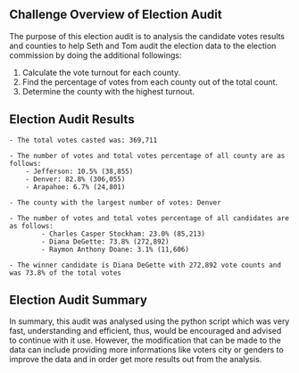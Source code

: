 ## Challenge Overview of Election Audit
The purpose of this election audit is to analysis the candidate votes results and counties to help Seth and Tom audit the election data to  the election commission by doing the additional followings:

1. Calculate the vote turnout for each county.
2. Find the percentage of votes from each county out of the total count.
3. Determine the county with the highest turnout.

## Election Audit Results
    - The total votes casted was: 369,711

    - The number of votes and total votes percentage of all county are as follows:
        - Jefferson: 10.5% (38,855)
        - Denver: 82.8% (306,055)
        - Arapahoe: 6.7% (24,801)

    - The county with the largest number of votes: Denver

    - The number of votes and total votes percentage of all candidates are as follows: 
            - Charles Casper Stockham: 23.0% (85,213)
            - Diana DeGette: 73.8% (272,892)
            - Raymon Anthony Doane: 3.1% (11,606)
            
    - The winner candidate is Diana DeGette with 272,892 vote counts and was 73.8% of the total votes 

## Election Audit Summary
In summary, this audit was analysed using the python script which was very fast, understanding and efficient, thus, would be encouraged and advised to continue with it use. However, the modification that can be made to the data can include providing more informations like voters city or genders to improve the data and in order get more results out from the analysis.
